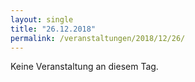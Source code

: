```yaml
---
layout: single
title: "26.12.2018"
permalink: /veranstaltungen/2018/12/26/
---
```


Keine Veranstaltung an diesem Tag.
